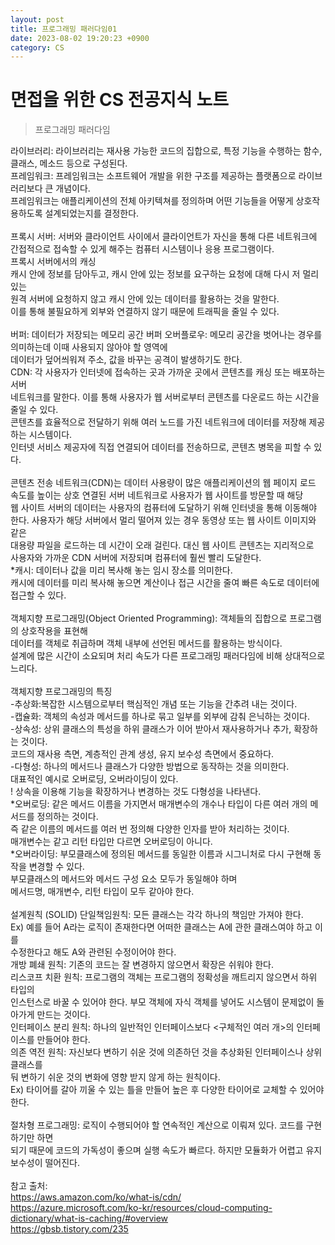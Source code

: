 ```yaml
---
layout: post
title: 프로그래밍 패러다임01
date: 2023-08-02 19:20:23 +0900
category: CS
---
```

# 면접을 위한 CS 전공지식 노트  
> 프로그래밍 패러다임    

라이브러리: 라이브러리는 재사용 가능한 코드의 집합으로, 특정 기능을 수행하는 함수, 클래스, 메소드 등으로 구성된다.  
프레임워크: 프레임워크는 소프트웨어 개발을 위한 구조를 제공하는 플랫폼으로 라이브러리보다 큰 개념이다.  
            프레임워크는 애플리케이션의 전체 아키텍쳐를 정의하며 어떤 기능들을 어떻게 상호작용하도록 설계되었는지를  결정한다.  
<br>
프록시 서버: 서버와 클라이언트 사이에서 클라이언트가 자신을 통해 다른 네트워크에   
간접적으로 접속할 수 있게 해주는 컴퓨터 시스템이나 응용 프로그램이다.   
프록시 서버에서의 캐싱  
캐시 안에 정보를 담아두고, 캐시 안에 있는 정보를 요구하는 요청에 대해 다시 저 멀리 있는  
원격 서버에 요청하지 않고 캐시 안에 있는 데이터를 활용하는 것을 말한다.  
이를 통해 불필요하게 외부와 연결하지 않기 때문에 트래픽을 줄일 수 있다.  
<br>
버퍼: 데이터가 저장되는 메모리 공간
버퍼 오버플로우: 메모리 공간을 벗어나는 경우를 의미하는데 이때 사용되지 않아야 할 영역에  
데이터가 덮어씌워져 주소, 값을 바꾸는 공격이 발생하기도 한다.  
CDN: 각 사용자가 인터넷에 접속하는 곳과 가까운 곳에서 콘텐츠를 캐싱 또는 배포하는 서버  
네트워크를 말한다. 이를 통해 사용자가 웹 서버로부터 콘텐츠를 다운로드 하는 시간을 줄일 수 있다.  
콘텐츠를 효율적으로 전달하기 위해 여러 노드를 가진 네트워크에 데이터를 저장해 제공하는 시스템이다.  
인터넷 서비스 제공자에 직접 연결되어 데이터를 전송하므로, 콘텐츠 병목을 피할 수 있다.  
<br>
콘텐츠 전송 네트워크(CDN)는 데이터 사용량이 많은 애플리케이션의 웹 페이지 로드  
속도를 높이는 상호 연결된 서버 네트워크로 사용자가 웹 사이트를 방문할 때 해당  
웹 사이트 서버의 데이터는 사용자의 컴퓨터에 도달하기 위해 인터넷을 통해 이동해야 한다.   사용자가 해당 서버에서 멀리 떨어져 있는 경우 동영상 또는 웹 사이트 이미지와 같은  
대용량 파일을 로드하는 데 시간이 오래 걸린다. 대신 웹 사이트 콘텐츠는 지리적으로  
사용자와 가까운 CDN 서버에 저장되며 컴퓨터에 훨씬 빨리 도달한다.  
*캐시: 데이터나 값을 미리 복사해 놓는 임시 장소를 의미한다.  
캐시에 데이터를 미리 복사해 놓으면 계산이나 접근 시간을 줄여 빠른 속도로 데이터에 접근할 수 있다.  
<br>
객체지향 프로그래밍(Object Oriented Programming): 객체들의 집합으로 프로그램의 상호작용을 표현해  
데이터를 객체로 취급하며 객체 내부에 선언된 메서드를 활용하는 방식이다.  
설계에 많은 시간이 소요되며 처리 속도가 다른 프로그래밍 패러다임에 비해 상대적으로 느리다.  
<br>
객체지향 프로그래밍의 특징  
-추상화:복잡한 시스템으로부터 핵심적인 개념 또는 기능을 간추려 내는 것이다.   
-캡슐화: 객체의 속성과 메서드를 하나로 묶고 일부를 외부에 감춰 은닉하는 것이다.  
-상속성: 상위 클래스의 특성을 하위 클래스가 이어 받아서 재사용하거나 추가, 확장하는 것이다.  
코드의 재사용 측면, 계층적인 관계 생성, 유지 보수성 측면에서 중요하다.  
-다형성: 하나의 메서드나 클래스가 다양한 방법으로 동작하는 것을 의미한다.  
대표적인 예시로 오버로딩, 오버라이딩이 있다.  
! 상속을 이용해 기능을 확장하거나 변경하는 것도 다형성을 나타낸다.  
*오버로딩: 같은 메서드 이름을 가지면서 매개변수의 개수나 타입이 다른 여러 개의 메서드를 정의하는 것이다.  
즉 같은 이름의 메서드를 여러 번 정의해 다양한 인자를 받아 처리하는 것이다.  
매개변수는 같고 리턴 타입만 다르면 오버로딩이 아니다.  
*오버라이딩: 부모클래스에 정의된 메서드를 동일한 이름과 시그니처로 다시 구현해 동작을 변경할 수 있다.  
부모클래스의 메서드와 메서드 구성 요소 모두가 동일해야 하며  
메서드명, 매개변수, 리턴 타입이 모두 같아야 한다.  
<br>
설계원칙 (SOLID) 
단일책임원칙: 모든 클래스는 각각 하나의 책임만 가져야 한다.  
Ex) 예를 들어 A라는 로직이 존재한다면 어떠한 클래스는 A에 관한 클래스여야 하고 이를  
수정한다고 해도 A와 관련된 수정이어야 한다.  
개방 폐쇄 원칙: 기존의 코드는 잘 변경하지 않으면서 확장은 쉬워야 한다.  
리스코프 치환 원칙: 프로그램의 객체는 프로그램의 정확성을 깨트리지 않으면서 하위 타입의  
인스턴스로 바꿀 수 있어야 한다. 부모 객체에 자식 객체를 넣어도 시스템이 문제없이 돌아가게 만드는 것이다.   
인터페이스 분리 원칙: 하나의 일반적인 인터페이스보다 <구체적인 여러 개>의 인터페이스를 만들어야 한다.    
의존 역전 원칙: 자신보다 변하기 쉬운 것에 의존하던 것을 추상화된 인터페이스나 상위 클래스를  
둬 변하기 쉬운 것의 변화에 영향 받지 않게 하는 원칙이다.     
Ex) 타이어를 갈아 끼울 수 있는 틀을 만들어 높은 후 다양한 타이어로 교체할 수 있어야 한다.  
<br>
절차형 프로그래밍: 로직이 수행되어야 할 연속적인 계산으로 이뤄져 있다. 코드를 구현하기만 하면  
되기 때문에 코드의 가독성이 좋으며 실행 속도가 빠르다. 하지만 모듈화가 어렵고 유지 보수성이 떨어진다.   
<br>
참고 출처:  
https://aws.amazon.com/ko/what-is/cdn/  
https://azure.microsoft.com/ko-kr/resources/cloud-computing-dictionary/what-is-caching/#overview  
https://gbsb.tistory.com/235  

